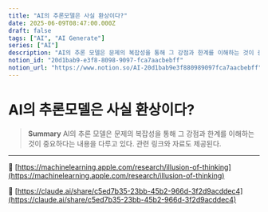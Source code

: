 ```yaml
---
title: "AI의 추론모델은 사실 환상이다?"
date: 2025-06-09T08:47:00.000Z
draft: false
tags: ["AI", "AI Generate"]
series: ["AI"]
description: "AI의 추론 모델은 문제의 복잡성을 통해 그 강점과 한계를 이해하는 것이 중요하다는 내용을 다루고 있다. 관련 링크와 자료도 제공된다."
notion_id: "20d1bab9-e3f8-8098-9097-fca7aacbebff"
notion_url: "https://www.notion.so/AI-20d1bab9e3f880989097fca7aacbebff"
---
```


# AI의 추론모델은 사실 환상이다?

> **Summary**
> AI의 추론 모델은 문제의 복잡성을 통해 그 강점과 한계를 이해하는 것이 중요하다는 내용을 다루고 있다. 관련 링크와 자료도 제공된다.

---

🔗 [https://machinelearning.apple.com/research/illusion-of-thinking](https://machinelearning.apple.com/research/illusion-of-thinking)

🔗 [https://claude.ai/share/c5ed7b35-23bb-45b2-966d-3f2d9acddec4](https://claude.ai/share/c5ed7b35-23bb-45b2-966d-3f2d9acddec4)

